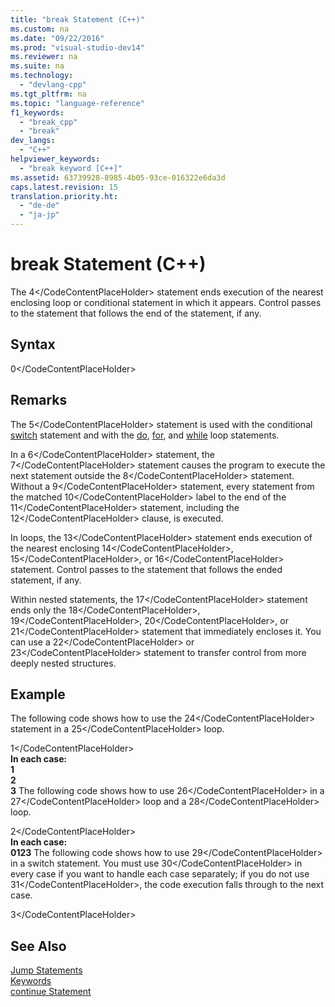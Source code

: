 ```yaml
---
title: "break Statement (C++)"
ms.custom: na
ms.date: "09/22/2016"
ms.prod: "visual-studio-dev14"
ms.reviewer: na
ms.suite: na
ms.technology: 
  - "devlang-cpp"
ms.tgt_pltfrm: na
ms.topic: "language-reference"
f1_keywords: 
  - "break_cpp"
  - "break"
dev_langs: 
  - "C++"
helpviewer_keywords: 
  - "break keyword [C++]"
ms.assetid: 63739928-8985-4b05-93ce-016322e6da3d
caps.latest.revision: 15
translation.priority.ht: 
  - "de-de"
  - "ja-jp"
---
```

# break Statement (C++)
The <CodeContentPlaceHolder>4\</CodeContentPlaceHolder> statement ends execution of the nearest enclosing loop or conditional statement in which it appears. Control passes to the statement that follows the end of the statement, if any.  
  
## Syntax  
  
<CodeContentPlaceHolder>0\</CodeContentPlaceHolder>  
## Remarks  
 The <CodeContentPlaceHolder>5\</CodeContentPlaceHolder> statement is used with the conditional [switch](../vs140/switch-statement--c---.md) statement and with the [do](../vs140/do-while-statement--c---.md), [for](../vs140/for-statement--c---.md), and [while](../vs140/while-statement--c---.md) loop statements.  
  
 In a <CodeContentPlaceHolder>6\</CodeContentPlaceHolder> statement, the <CodeContentPlaceHolder>7\</CodeContentPlaceHolder> statement causes the program to execute the next statement outside the <CodeContentPlaceHolder>8\</CodeContentPlaceHolder> statement. Without a <CodeContentPlaceHolder>9\</CodeContentPlaceHolder> statement, every statement from the matched <CodeContentPlaceHolder>10\</CodeContentPlaceHolder> label to the end of the <CodeContentPlaceHolder>11\</CodeContentPlaceHolder> statement, including the <CodeContentPlaceHolder>12\</CodeContentPlaceHolder> clause, is executed.  
  
 In loops, the <CodeContentPlaceHolder>13\</CodeContentPlaceHolder> statement ends execution of the nearest enclosing <CodeContentPlaceHolder>14\</CodeContentPlaceHolder>, <CodeContentPlaceHolder>15\</CodeContentPlaceHolder>, or <CodeContentPlaceHolder>16\</CodeContentPlaceHolder> statement. Control passes to the statement that follows the ended statement, if any.  
  
 Within nested statements, the <CodeContentPlaceHolder>17\</CodeContentPlaceHolder> statement ends only the <CodeContentPlaceHolder>18\</CodeContentPlaceHolder>, <CodeContentPlaceHolder>19\</CodeContentPlaceHolder>, <CodeContentPlaceHolder>20\</CodeContentPlaceHolder>, or <CodeContentPlaceHolder>21\</CodeContentPlaceHolder> statement that immediately encloses it. You can use a <CodeContentPlaceHolder>22\</CodeContentPlaceHolder> or <CodeContentPlaceHolder>23\</CodeContentPlaceHolder> statement to transfer control from more deeply nested structures.  
  
## Example  
 The following code shows how to use the <CodeContentPlaceHolder>24\</CodeContentPlaceHolder> statement in a <CodeContentPlaceHolder>25\</CodeContentPlaceHolder> loop.  
  
<CodeContentPlaceHolder>1\</CodeContentPlaceHolder>  
 **In each case:**   
**1**  
**2**  
**3** The following code shows how to use <CodeContentPlaceHolder>26\</CodeContentPlaceHolder> in a <CodeContentPlaceHolder>27\</CodeContentPlaceHolder> loop and a <CodeContentPlaceHolder>28\</CodeContentPlaceHolder> loop.  
  
<CodeContentPlaceHolder>2\</CodeContentPlaceHolder>  
 **In each case:**  
**0123** The following code shows how to use <CodeContentPlaceHolder>29\</CodeContentPlaceHolder> in a switch statement. You must use <CodeContentPlaceHolder>30\</CodeContentPlaceHolder> in every case if you want to handle each case separately; if you do not use <CodeContentPlaceHolder>31\</CodeContentPlaceHolder>, the code execution falls through to the next case.  
  
<CodeContentPlaceHolder>3\</CodeContentPlaceHolder>  
## See Also  
 [Jump Statements](../vs140/jump-statements--c---.md)   
 [Keywords](../vs140/keywords--c---.md)   
 [continue Statement](../vs140/continue-statement--c---.md)